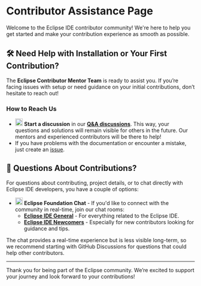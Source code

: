 # Contributor Assistance Page

Welcome to the Eclipse IDE contributor community!
We're here to help you get started and make your contribution experience as smooth as possible.

## 🛠 Need Help with Installation or Your First Contribution?

The **Eclipse Contributor Mentor Team** is ready to assist you. If you’re facing issues with setup or need guidance on your initial contributions, don’t hesitate to reach out!

### How to Reach Us

- <img src="https://github.githubassets.com/assets/1f64f-25af8353fbea.png" alt="Q&A Icon" width="20" /> **Start a discussion** in our **[Q&A discussions](https://github.com/eclipse-ide/contributing/discussions/categories/q-a)**.
This way, your questions and solutions will remain visible for others in the future. Our mentors and experienced contributors will be there to help!
- If you have problems with the documentation or encounter a mistake, just create an [issue](https://github.com/eclipse-ide/contributing/issues).  

## 💬 Questions About Contributions?

For questions about contributing, project details, or to chat directly with Eclipse IDE developers, you have a couple of options:

- <img src="https://element.io/images/favicon.png" alt="Element Icon" width="20" /> **Eclipse Foundation Chat** - If you'd like to connect with the community in real-time, join our chat rooms:
  - **[Eclipse IDE General](https://chat.eclipse.org/#/room/#eclipse-ide-general:matrix.eclipse.org)** - For everything related to the Eclipse IDE.
  - **[Eclipse IDE Newcomers](https://chat.eclipse.org/#/room/#eclipse-ide-newcomers:matrix.eclipse.org)** - Especially for new contributors looking for guidance and tips.

The chat provides a real-time experience but is less visible long-term, so we recommend starting with GitHub Discussions for questions that could help other contributors.

---

Thank you for being part of the Eclipse community.
We’re excited to support your journey and look forward to your contributions!
